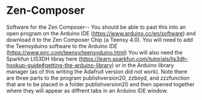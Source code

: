 # Zen-Composer
Software for the Zen Composer--
You should be able to past this into an open program on the Arduino IDE (https://www.arduino.cc/en/software)
and download it to the Zen Composer Chip (a Teensy 4.0).  You will need to add the Teensyduino software to 
the Arduino IDE (https://www.pjrc.com/teensy/teensyduino.html)
You will also need the Sparkfun LIS3DH libray here (https://learn.sparkfun.com/tutorials/lis3dh-hookup-guide#getting-the-arduino-library) or in the Arduino library manager (as of this writing the Adafruit version did not work).  Note there are three parts to the program publishversion20, zzboyd, and zzzfunction that are to be placed in a folder publishversion20 and then opened together where they will appear as diffrent tabs in an Arduino IDE window.
